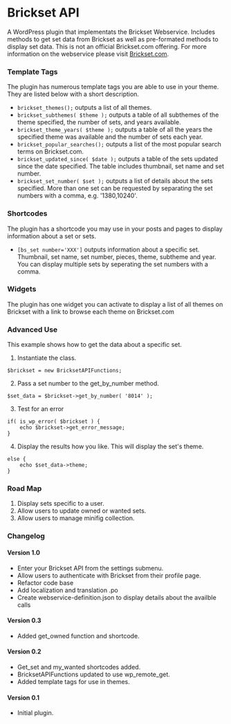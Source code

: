 # Brickset API
A WordPress plugin that implementats the Brickset Webservice. Includes methods to get set data from Brickset as well as pre-formated methods to display set data. This is not an official Brickset.com offering. For more information on the webservice please visit [Brickset.com](http://www.brickset.com/webservices/ "Brickset").

### Template Tags
The plugin has numerous template tags you are able to use in your theme. They are listed below with a short description.

*	```brickset_themes();``` outputs a list of all themes.
*	```brickset_subthemes( $theme );``` outputs a table of all subthemes of the theme specified, the number of sets, and years available.
*	```brickset_theme_years( $theme );``` outputs a table of all the years the specified theme was available and the number of sets each year.
*	```brickset_popular_searches();``` outputs a list of the most popular search terms on Brickset.com.
*	```brickset_updated_since( $date );``` outputs a table of the sets updated since the date specified. The table includes thumbnail, set name and set number.
*	```brickset_set_number( $set );``` outputs a list of details about the sets specified. More than one set can be requested by separating the set numbers with a comma, e.g. '1380,10240'.

### Shortcodes
The plugin has a shortcode you may use in your posts and pages to display information about a set or sets.

*	```[bs_set number='XXX']``` outputs information about a specific set. Thumbnail, set name, set number, pieces, theme, subtheme and year. You can display multiple sets by seperating the set numbers with a comma.

### Widgets
The plugin has one widget you can activate to display a list of all themes on Brickset with a link to browse each theme on Brickset.com

### Advanced Use
This example shows how to get the data about a specific set.

1. Instantiate the class.
```
$brickset = new BricksetAPIFunctions;
```

2. Pass a set number to the get_by_number method.
```
$set_data = $brickset->get_by_number( '8014' );
```
3. Test for an error
```
if( is_wp_error( $brickset ) {
	echo $brickset->get_error_message;
}
```

4. Display the results how you like. This will display the set's theme.
```
else {
	echo $set_data->theme;
}
```

### Road Map
1. Display sets specific to a user.
2. Allow users to update owned or wanted sets.
3. Allow users to manage minifig collection.

### Changelog
#### Version 1.0
*	Enter your Brickset API from the settings submenu.
*	Allow users to authenticate with Brickset from their profile page.
*	Refactor code base
*	Add localization and translation .po
*	Create webservice-definition.json to display details about the availble calls

#### Version 0.3
*	Added get_owned function and shortcode.

#### Version 0.2
*	Get_set and my_wanted shortcodes added.
*	BricksetAPIFunctions updated to use wp_remote_get.
*	Added template tags for use in themes.

#### Version 0.1
*	Initial plugin.
